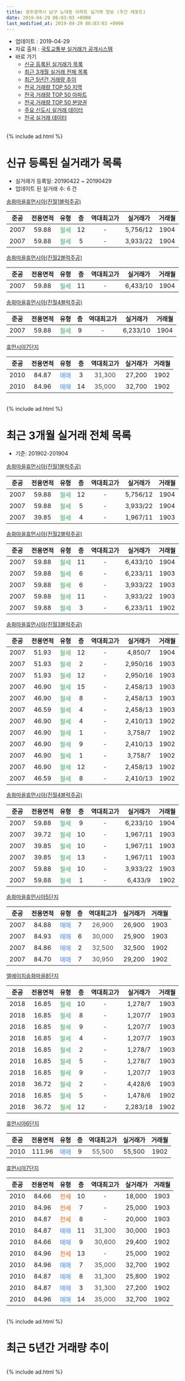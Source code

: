 ```yaml
---
title: 광주광역시 남구 노대동 아파트 실거래 정보 (주간 레포트)
date: 2019-04-29 06:03:03 +0900
last_modified_at: 2019-04-29 06:03:03 +0900
---
```


* 업데이트 : 2019-04-29
* 자료 출처 : [국토교통부 실거래가 공개시스템](http://rt.molit.go.kr)
* 바로 가기
    * [신규 등록된 실거래가 목록](#신규-등록된-실거래가-목록)
    * [최근 3개월 실거래 전체 목록](#최근-3개월-실거래-전체-목록)
    * [최근 5년간 거래량 추이](#최근-5년간-거래량-추이)
    * [전국 거래량 TOP 50 지역](https://inasie.github.io/apt-trade-info/최근-3개월-전국에서-가장-거래가-많이-발생한-지역)
    * [전국 거래량 TOP 50 아파트](https://inasie.github.io/apt-trade-info/최근-3개월-전국에서-가장-거래가-많이-발생한-아파트)
    * [전국 거래량 TOP 50 분양권](https://inasie.github.io/apt-trade-info/최근-3개월-전국에서-가장-거래가-많이-발생한-분양권)
    * [주요 신도시 실거래 데이터](https://inasie.github.io/apt-trade-info/주요-신도시)
    * [전국 실거래 데이터](https://inasie.github.io/apt-trade-info/전국)
<br>
{% include ad.html %}
<br>

# 신규 등록된 실거래가 목록
* 실거래가 등록일: 20190422 ~ 20190429
* 업데이트 된 실거래 수: 6 건


[송화마을휴먼시아(진월1블럭주공)](https://search.naver.com/search.naver?query=%EA%B4%91%EC%A3%BC%EA%B4%91%EC%97%AD%EC%8B%9C+%EB%82%A8%EA%B5%AC+%EB%85%B8%EB%8C%80%EB%8F%99+%EC%86%A1%ED%99%94%EB%A7%88%EC%9D%84%ED%9C%B4%EB%A8%BC%EC%8B%9C%EC%95%84%28%EC%A7%84%EC%9B%941%EB%B8%94%EB%9F%AD%EC%A3%BC%EA%B3%B5%29)

|준공|전용면적|유형|층|역대최고가|실거래가|거래월|
|:---:|:---:|:---:|:---:|:---:|:---:|:---:|
|2007|59.88|<span style="color:#34a853">월세</span>|12|<span style="color:#444444">-</span>|5,756/12|1904|
|2007|59.88|<span style="color:#34a853">월세</span>|5|<span style="color:#444444">-</span>|3,933/22|1904|

[송화마을휴먼시아(진월2블럭주공)](https://search.naver.com/search.naver?query=%EA%B4%91%EC%A3%BC%EA%B4%91%EC%97%AD%EC%8B%9C+%EB%82%A8%EA%B5%AC+%EB%85%B8%EB%8C%80%EB%8F%99+%EC%86%A1%ED%99%94%EB%A7%88%EC%9D%84%ED%9C%B4%EB%A8%BC%EC%8B%9C%EC%95%84%28%EC%A7%84%EC%9B%942%EB%B8%94%EB%9F%AD%EC%A3%BC%EA%B3%B5%29)

|준공|전용면적|유형|층|역대최고가|실거래가|거래월|
|:---:|:---:|:---:|:---:|:---:|:---:|:---:|
|2007|59.88|<span style="color:#34a853">월세</span>|11|<span style="color:#444444">-</span>|6,433/10|1904|

[송화마을휴먼시아(진월4블럭주공)](https://search.naver.com/search.naver?query=%EA%B4%91%EC%A3%BC%EA%B4%91%EC%97%AD%EC%8B%9C+%EB%82%A8%EA%B5%AC+%EB%85%B8%EB%8C%80%EB%8F%99+%EC%86%A1%ED%99%94%EB%A7%88%EC%9D%84%ED%9C%B4%EB%A8%BC%EC%8B%9C%EC%95%84%28%EC%A7%84%EC%9B%944%EB%B8%94%EB%9F%AD%EC%A3%BC%EA%B3%B5%29)

|준공|전용면적|유형|층|역대최고가|실거래가|거래월|
|:---:|:---:|:---:|:---:|:---:|:---:|:---:|
|2007|59.88|<span style="color:#34a853">월세</span>|9|<span style="color:#444444">-</span>|6,233/10|1904|

[휴먼시아7단지](https://search.naver.com/search.naver?query=%EA%B4%91%EC%A3%BC%EA%B4%91%EC%97%AD%EC%8B%9C+%EB%82%A8%EA%B5%AC+%EB%85%B8%EB%8C%80%EB%8F%99+%ED%9C%B4%EB%A8%BC%EC%8B%9C%EC%95%847%EB%8B%A8%EC%A7%80)

|준공|전용면적|유형|층|역대최고가|실거래가|거래월|
|:---:|:---:|:---:|:---:|:---:|:---:|:---:|
|2010|84.87|<span style="color:#4285f3">매매</span>|3|<span style="color:#444444">31,300</span>|27,200|1902|
|2010|84.96|<span style="color:#4285f3">매매</span>|14|<span style="color:#444444">35,000</span>|32,700|1902|


<br>
{% include ad.html %}
<br>

# 최근 3개월 실거래 전체 목록
* 기준: 201902-201904


[송화마을휴먼시아(진월1블럭주공)](https://search.naver.com/search.naver?query=%EA%B4%91%EC%A3%BC%EA%B4%91%EC%97%AD%EC%8B%9C+%EB%82%A8%EA%B5%AC+%EB%85%B8%EB%8C%80%EB%8F%99+%EC%86%A1%ED%99%94%EB%A7%88%EC%9D%84%ED%9C%B4%EB%A8%BC%EC%8B%9C%EC%95%84%28%EC%A7%84%EC%9B%941%EB%B8%94%EB%9F%AD%EC%A3%BC%EA%B3%B5%29)

|준공|전용면적|유형|층|역대최고가|실거래가|거래월|
|:---:|:---:|:---:|:---:|:---:|:---:|:---:|
|2007|59.88|<span style="color:#34a853">월세</span>|12|<span style="color:#444444">-</span>|5,756/12|1904|
|2007|59.88|<span style="color:#34a853">월세</span>|5|<span style="color:#444444">-</span>|3,933/22|1904|
|2007|39.85|<span style="color:#34a853">월세</span>|4|<span style="color:#444444">-</span>|1,967/11|1903|

[송화마을휴먼시아(진월2블럭주공)](https://search.naver.com/search.naver?query=%EA%B4%91%EC%A3%BC%EA%B4%91%EC%97%AD%EC%8B%9C+%EB%82%A8%EA%B5%AC+%EB%85%B8%EB%8C%80%EB%8F%99+%EC%86%A1%ED%99%94%EB%A7%88%EC%9D%84%ED%9C%B4%EB%A8%BC%EC%8B%9C%EC%95%84%28%EC%A7%84%EC%9B%942%EB%B8%94%EB%9F%AD%EC%A3%BC%EA%B3%B5%29)

|준공|전용면적|유형|층|역대최고가|실거래가|거래월|
|:---:|:---:|:---:|:---:|:---:|:---:|:---:|
|2007|59.88|<span style="color:#34a853">월세</span>|11|<span style="color:#444444">-</span>|6,433/10|1904|
|2007|59.88|<span style="color:#34a853">월세</span>|6|<span style="color:#444444">-</span>|6,233/11|1903|
|2007|59.88|<span style="color:#34a853">월세</span>|6|<span style="color:#444444">-</span>|3,933/22|1903|
|2007|59.88|<span style="color:#34a853">월세</span>|11|<span style="color:#444444">-</span>|3,933/22|1903|
|2007|59.88|<span style="color:#34a853">월세</span>|3|<span style="color:#444444">-</span>|6,233/11|1902|

[송화마을휴먼시아(진월3블럭주공)](https://search.naver.com/search.naver?query=%EA%B4%91%EC%A3%BC%EA%B4%91%EC%97%AD%EC%8B%9C+%EB%82%A8%EA%B5%AC+%EB%85%B8%EB%8C%80%EB%8F%99+%EC%86%A1%ED%99%94%EB%A7%88%EC%9D%84%ED%9C%B4%EB%A8%BC%EC%8B%9C%EC%95%84%28%EC%A7%84%EC%9B%943%EB%B8%94%EB%9F%AD%EC%A3%BC%EA%B3%B5%29)

|준공|전용면적|유형|층|역대최고가|실거래가|거래월|
|:---:|:---:|:---:|:---:|:---:|:---:|:---:|
|2007|51.93|<span style="color:#34a853">월세</span>|12|<span style="color:#444444">-</span>|4,850/7|1904|
|2007|51.93|<span style="color:#34a853">월세</span>|2|<span style="color:#444444">-</span>|2,950/16|1903|
|2007|51.93|<span style="color:#34a853">월세</span>|12|<span style="color:#444444">-</span>|2,950/16|1903|
|2007|46.90|<span style="color:#34a853">월세</span>|15|<span style="color:#444444">-</span>|2,458/13|1903|
|2007|46.90|<span style="color:#34a853">월세</span>|8|<span style="color:#444444">-</span>|2,458/13|1903|
|2007|46.59|<span style="color:#34a853">월세</span>|4|<span style="color:#444444">-</span>|2,458/13|1903|
|2007|46.90|<span style="color:#34a853">월세</span>|4|<span style="color:#444444">-</span>|2,410/13|1902|
|2007|46.90|<span style="color:#34a853">월세</span>|1|<span style="color:#444444">-</span>|3,758/7|1902|
|2007|46.90|<span style="color:#34a853">월세</span>|9|<span style="color:#444444">-</span>|2,410/13|1902|
|2007|46.90|<span style="color:#34a853">월세</span>|1|<span style="color:#444444">-</span>|3,758/7|1902|
|2007|46.90|<span style="color:#34a853">월세</span>|12|<span style="color:#444444">-</span>|2,458/13|1902|
|2007|46.59|<span style="color:#34a853">월세</span>|8|<span style="color:#444444">-</span>|2,410/13|1902|

[송화마을휴먼시아(진월4블럭주공)](https://search.naver.com/search.naver?query=%EA%B4%91%EC%A3%BC%EA%B4%91%EC%97%AD%EC%8B%9C+%EB%82%A8%EA%B5%AC+%EB%85%B8%EB%8C%80%EB%8F%99+%EC%86%A1%ED%99%94%EB%A7%88%EC%9D%84%ED%9C%B4%EB%A8%BC%EC%8B%9C%EC%95%84%28%EC%A7%84%EC%9B%944%EB%B8%94%EB%9F%AD%EC%A3%BC%EA%B3%B5%29)

|준공|전용면적|유형|층|역대최고가|실거래가|거래월|
|:---:|:---:|:---:|:---:|:---:|:---:|:---:|
|2007|59.88|<span style="color:#34a853">월세</span>|9|<span style="color:#444444">-</span>|6,233/10|1904|
|2007|39.72|<span style="color:#34a853">월세</span>|10|<span style="color:#444444">-</span>|1,967/11|1903|
|2007|39.85|<span style="color:#34a853">월세</span>|10|<span style="color:#444444">-</span>|1,967/11|1903|
|2007|39.85|<span style="color:#34a853">월세</span>|13|<span style="color:#444444">-</span>|1,967/11|1903|
|2007|59.88|<span style="color:#34a853">월세</span>|10|<span style="color:#444444">-</span>|3,933/22|1903|
|2007|59.88|<span style="color:#34a853">월세</span>|1|<span style="color:#444444">-</span>|6,433/9|1902|

[송화마을휴먼시아5단지](https://search.naver.com/search.naver?query=%EA%B4%91%EC%A3%BC%EA%B4%91%EC%97%AD%EC%8B%9C+%EB%82%A8%EA%B5%AC+%EB%85%B8%EB%8C%80%EB%8F%99+%EC%86%A1%ED%99%94%EB%A7%88%EC%9D%84%ED%9C%B4%EB%A8%BC%EC%8B%9C%EC%95%845%EB%8B%A8%EC%A7%80)

|준공|전용면적|유형|층|역대최고가|실거래가|거래월|
|:---:|:---:|:---:|:---:|:---:|:---:|:---:|
|2007|84.88|<span style="color:#4285f3">매매</span>|7|<span style="color:#444444">26,900</span>|26,900|1903|
|2007|84.93|<span style="color:#4285f3">매매</span>|6|<span style="color:#444444">30,000</span>|25,900|1903|
|2007|84.86|<span style="color:#4285f3">매매</span>|2|<span style="color:#444444">32,500</span>|32,500|1902|
|2007|84.70|<span style="color:#4285f3">매매</span>|7|<span style="color:#444444">30,950</span>|29,200|1902|

[엘에이치송화마을8단지](https://search.naver.com/search.naver?query=%EA%B4%91%EC%A3%BC%EA%B4%91%EC%97%AD%EC%8B%9C+%EB%82%A8%EA%B5%AC+%EB%85%B8%EB%8C%80%EB%8F%99+%EC%97%98%EC%97%90%EC%9D%B4%EC%B9%98%EC%86%A1%ED%99%94%EB%A7%88%EC%9D%848%EB%8B%A8%EC%A7%80)

|준공|전용면적|유형|층|역대최고가|실거래가|거래월|
|:---:|:---:|:---:|:---:|:---:|:---:|:---:|
|2018|16.85|<span style="color:#34a853">월세</span>|10|<span style="color:#444444">-</span>|1,278/7|1903|
|2018|16.85|<span style="color:#34a853">월세</span>|8|<span style="color:#444444">-</span>|1,207/7|1903|
|2018|16.85|<span style="color:#34a853">월세</span>|9|<span style="color:#444444">-</span>|1,207/7|1903|
|2018|16.85|<span style="color:#34a853">월세</span>|4|<span style="color:#444444">-</span>|1,207/7|1903|
|2018|16.85|<span style="color:#34a853">월세</span>|2|<span style="color:#444444">-</span>|1,278/7|1903|
|2018|16.85|<span style="color:#34a853">월세</span>|5|<span style="color:#444444">-</span>|1,278/7|1903|
|2018|16.85|<span style="color:#34a853">월세</span>|9|<span style="color:#444444">-</span>|1,207/7|1903|
|2018|36.72|<span style="color:#34a853">월세</span>|2|<span style="color:#444444">-</span>|4,428/6|1903|
|2018|16.85|<span style="color:#34a853">월세</span>|5|<span style="color:#444444">-</span>|1,478/6|1902|
|2018|36.72|<span style="color:#34a853">월세</span>|12|<span style="color:#444444">-</span>|2,283/18|1902|

[휴먼시아6단지](https://search.naver.com/search.naver?query=%EA%B4%91%EC%A3%BC%EA%B4%91%EC%97%AD%EC%8B%9C+%EB%82%A8%EA%B5%AC+%EB%85%B8%EB%8C%80%EB%8F%99+%ED%9C%B4%EB%A8%BC%EC%8B%9C%EC%95%846%EB%8B%A8%EC%A7%80)

|준공|전용면적|유형|층|역대최고가|실거래가|거래월|
|:---:|:---:|:---:|:---:|:---:|:---:|:---:|
|2010|111.96|<span style="color:#4285f3">매매</span>|9|<span style="color:#444444">55,500</span>|55,500|1902|


<script async src="//pagead2.googlesyndication.com/pagead/js/adsbygoogle.js"></script>
<!-- 기본 -->
<ins class="adsbygoogle"
     style="display:block"
     data-ad-client="ca-pub-2446590836940007"
     data-ad-slot="1659523306"
     data-ad-format="auto"
     data-full-width-responsive="true"></ins>
<script>
(adsbygoogle = window.adsbygoogle || []).push({});
</script>


[휴먼시아7단지](https://search.naver.com/search.naver?query=%EA%B4%91%EC%A3%BC%EA%B4%91%EC%97%AD%EC%8B%9C+%EB%82%A8%EA%B5%AC+%EB%85%B8%EB%8C%80%EB%8F%99+%ED%9C%B4%EB%A8%BC%EC%8B%9C%EC%95%847%EB%8B%A8%EC%A7%80)

|준공|전용면적|유형|층|역대최고가|실거래가|거래월|
|:---:|:---:|:---:|:---:|:---:|:---:|:---:|
|2010|84.66|<span style="color:#ff5a00">전세</span>|10|<span style="color:#444444">-</span>|18,000|1903|
|2010|84.96|<span style="color:#ff5a00">전세</span>|7|<span style="color:#444444">-</span>|25,000|1903|
|2010|84.87|<span style="color:#ff5a00">전세</span>|8|<span style="color:#444444">-</span>|20,000|1903|
|2010|84.87|<span style="color:#4285f3">매매</span>|11|<span style="color:#444444">31,300</span>|30,000|1903|
|2010|84.66|<span style="color:#4285f3">매매</span>|9|<span style="color:#444444">30,600</span>|29,400|1902|
|2010|84.96|<span style="color:#ff5a00">전세</span>|13|<span style="color:#444444">-</span>|25,000|1902|
|2010|84.96|<span style="color:#4285f3">매매</span>|7|<span style="color:#444444">35,000</span>|32,700|1902|
|2010|84.87|<span style="color:#4285f3">매매</span>|8|<span style="color:#444444">31,300</span>|25,800|1902|
|2010|84.87|<span style="color:#4285f3">매매</span>|3|<span style="color:#444444">31,300</span>|27,200|1902|
|2010|84.96|<span style="color:#4285f3">매매</span>|14|<span style="color:#444444">35,000</span>|32,700|1902|


<br>
{% include ad.html %}
<br>

# 최근 5년간 거래량 추이


<div style="width:100%;">
    <canvas id="deal_progress" height="200"></canvas>
</div>

<script>
new Chart(document.getElementById("deal_progress"), {
    type: 'line',
    data: {
        labels: ['201404','201405','201406','201407','201408','201409','201410','201411','201412','201501','201502','201503','201504','201505','201506','201507','201508','201509','201510','201511','201512','201601','201602','201603','201604','201605','201606','201607','201608','201609','201610','201611','201612','201701','201702','201703','201704','201705','201706','201707','201708','201709','201710','201711','201712','201801','201802','201803','201804','201805','201806','201807','201808','201809','201810','201811','201812','201901','201902','201903','201904'],
        datasets: [{
            label: '매매',
            pointRadius: 1,
            data: [7, 4, 5, 3, 12, 19, 19, 19, 18, 16, 19, 19, 12, 4, 12, 6, 13, 11, 12, 9, 8, 6, 4, 12, 10, 4, 4, 9, 12, 10, 13, 10, 5, 1, 3, 8, 3, 5, 7, 6, 6, 4, 5, 10, 6, 8, 15, 9, 7, 13, 11, 14, 20, 25, 12, 11, 8, 4, 8, 3, 0],
            borderColor: "rgba(255, 201, 14, 1)",
            backgroundColor: "rgba(255, 201, 14, 0.5)",
            fill: false,
            lineTension: 0
        },{
            label: '전월세',
            pointRadius: 1,
            data: [19, 13, 15, 13, 11, 7, 19, 19, 9, 12, 7, 11, 7, 6, 16, 13, 10, 13, 14, 7, 21, 73, 11, 14, 9, 10, 8, 15, 16, 15, 9, 14, 14, 13, 6, 11, 9, 8, 6, 12, 13, 12, 12, 8, 23, 54, 9, 15, 13, 13, 16, 10, 15, 12, 17, 23, 16, 31, 11, 24, 5],
            borderColor: "rgba(0, 141, 185, 1)",
            backgroundColor: "rgba(0, 141, 185, 0.5)",
            fill: false,
            lineTension: 0
        }
        ]
    },
    options: {
        responsive: true,
        title: {
            display: false
        },
        tooltips: {
            mode: 'index',
            intersect: false
        },
        hover: {
            mode: 'nearest',
            intersect: true
        },
        scales: {
            xAxes: [{
                display: true,
                scaleLabel: {
                    display: true,
                    labelString: '년/월'
                }
            }],
            yAxes: [{
                display: true,
                ticks: {
                    suggestedMin: 0,
                },
                scaleLabel: {
                    display: true,
                    labelString: '실거래 수'
                }
            }]
        }
    }
});

</script>


<br>
{% include ad.html %}
<br>

